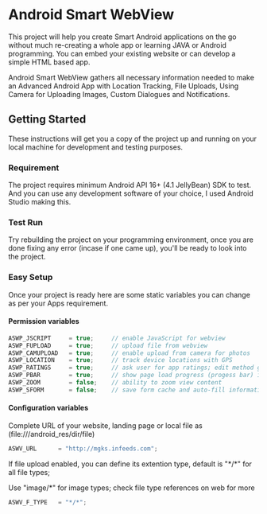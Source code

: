 # Android Smart WebView
This project will help you create Smart Android applications on the go without much re-creating a whole app or learning JAVA or Android programming. You can embed your existing website or can develop a simple HTML based app.

Android Smart WebView gathers all necessary information needed to make an Advanced Android App with Location Tracking, File Uploads, Using Camera for Uploading Images, Custom Dialogues and Notifications.

## Getting Started
These instructions will get you a copy of the project up and running on your local machine for development and testing purposes.

### Requirement
The project requires minimum Android API 16+ (4.1 JellyBean) SDK to test. And you can use any development software of your choice, I used Android Studio making this.

### Test Run
Try rebuilding the project on your programming environment, once you are done fixing any error (incase if one came up), you'll be ready to look into the project.

### Easy Setup
Once your project is ready here are some static variables you can change as per your Apps requirement.

#### Permission variables
```java
ASWP_JSCRIPT     = true;     // enable JavaScript for webview
ASWP_FUPLOAD     = true;     // upload file from webview
ASWP_CAMUPLOAD   = true;     // enable upload from camera for photos
ASWP_LOCATION    = true;     // track device locations with GPS
ASWP_RATINGS     = true;     // ask user for app ratings; edit method get_rating() for dialogue customizations
ASWP_PBAR        = true;     // show page load progress (progess bar) in app
ASWP_ZOOM        = false;    // ability to zoom view content
ASWP_SFORM       = false;    // save form cache and auto-fill information
```

#### Configuration variables
Complete URL of your website, landing page or local file as (file:///android_res/dir/file)
```java
ASWV_URL      = "http://mgks.infeeds.com";
```
If file upload enabled, you can define its extention type, default is "\*/\*" for all file types;

Use "image/*" for image types; check file type references on web for more
```java
ASWV_F_TYPE   = "*/*";
```